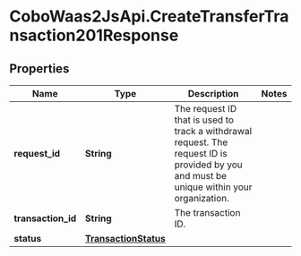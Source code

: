 # CoboWaas2JsApi.CreateTransferTransaction201Response

## Properties

Name | Type | Description | Notes
------------ | ------------- | ------------- | -------------
**request_id** | **String** | The request ID that is used to track a withdrawal request. The request ID is provided by you and must be unique within your organization. | 
**transaction_id** | **String** | The transaction ID. | 
**status** | [**TransactionStatus**](TransactionStatus.md) |  | 


